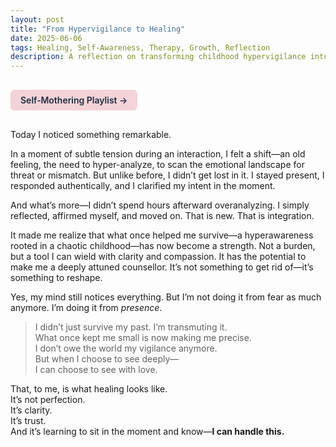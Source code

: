 ```yaml
---
layout: post
title: "From Hypervigilance to Healing"
date: 2025-06-06
tags: Healing, Self-Awareness, Therapy, Growth, Reflection
description: A reflection on transforming childhood hypervigilance into therapeutic insight and self-trust.
---
```


<a href="https://music.youtube.com/playlist?list=PLuO5E1rh5RqIzePJeOjdXo62gwnYJ748_&si=NvtF0mzI9Sx2IoPu&shuffle=1" 
   target="_blank" 
   class="back-button"
   style="display:inline-block; margin: 1rem auto; background-color: #F4D3D8; color: #1A2D41; padding: 0.5rem 1rem; border-radius: 6px; font-weight: 600; text-decoration: none;">
  Self‑Mothering Playlist →
</a>

Today I noticed something remarkable.

In a moment of subtle tension during an interaction, I felt a shift—an old feeling, the need to hyper-analyze, to scan the emotional landscape for threat or mismatch. But unlike before, I didn’t get lost in it. I stayed present, I responded authentically, and I clarified my intent in the moment.

And what’s more—I didn’t spend hours afterward overanalyzing. I simply reflected, affirmed myself, and moved on. That is new. That is integration.

It made me realize that what once helped me survive—a hyperawareness rooted in a chaotic childhood—has now become a strength. Not a burden, but a tool I can wield with clarity and compassion. It has the potential to make me a deeply attuned counsellor. It’s not something to get rid of—it’s something to reshape.

Yes, my mind still notices everything. But I’m not doing it from fear as much anymore. I’m doing it from *presence*.

> I didn’t just survive my past. I’m transmuting it.  
> What once kept me small is now making me precise.  
> I don’t owe the world my vigilance anymore.  
> But when I choose to see deeply—  
> I can choose to see with love.

That, to me, is what healing looks like.  
It’s not perfection.  
It’s clarity.  
It’s trust.  
And it’s learning to sit in the moment and know—**I can handle this.**